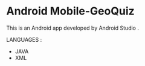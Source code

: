 # Android Mobile-GeoQuiz

 This is an Android app developed by Android Studio .

 LANGUAGES :
   - JAVA
   - XML
